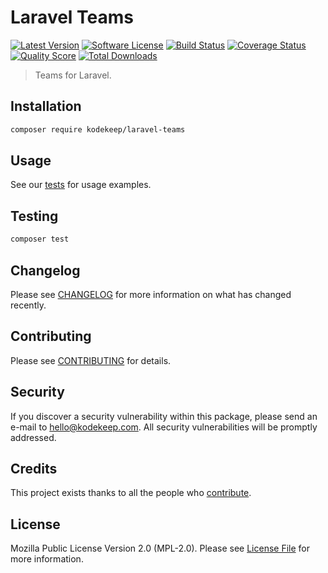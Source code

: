 # Laravel Teams

[![Latest Version](https://badgen.net/packagist/v/kodekeep/laravel-teams)](https://packagist.org/packages/kodekeep/laravel-teams)
[![Software License](https://badgen.net/packagist/license/kodekeep/laravel-teams)](https://packagist.org/packages/kodekeep/laravel-teams)
[![Build Status](https://img.shields.io/github/workflow/status/kodekeep/laravel-teams/run-tests?label=tests)](https://github.com/kodekeep/laravel-teams/actions?query=workflow%3Arun-tests+branch%3Amaster)
[![Coverage Status](https://badgen.net/codeclimate/coverage/kodekeep/laravel-teams)](https://codeclimate.com/github/kodekeep/laravel-teams)
[![Quality Score](https://badgen.net/codeclimate/maintainability/kodekeep/laravel-teams)](hhttps://codeclimate.com/github/kodekeep/laravel-teams)
[![Total Downloads](https://badgen.net/packagist/dt/kodekeep/laravel-teams)](https://packagist.org/packages/kodekeep/laravel-teams)

> Teams for Laravel.

## Installation

```bash
composer require kodekeep/laravel-teams
```

## Usage

See our [tests](https://github.com/kodekeep/laravel-teams/tree/master/tests/Unit) for usage examples.

## Testing

``` bash
composer test
```

## Changelog

Please see [CHANGELOG](CHANGELOG.md) for more information on what has changed recently.

## Contributing 

Please see [CONTRIBUTING](CONTRIBUTING.md) for details.

## Security

If you discover a security vulnerability within this package, please send an e-mail to hello@kodekeep.com. All security vulnerabilities will be promptly addressed.

## Credits

This project exists thanks to all the people who [contribute](../../contributors).

## License

Mozilla Public License Version 2.0 (MPL-2.0). Please see [License File](LICENSE.md) for more information.

